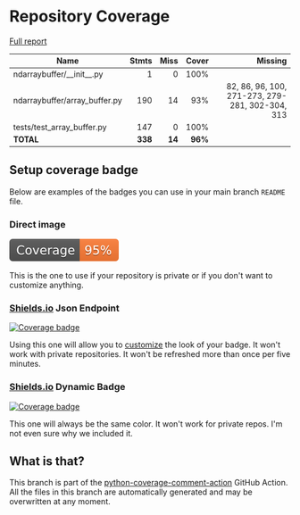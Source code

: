 # Repository Coverage

[Full report](https://htmlpreview.github.io/?https://github.com/lizeyan/ndarraybuffer/blob/python-coverage-comment-action-data/htmlcov/index.html)

| Name                           |    Stmts |     Miss |   Cover |   Missing |
|------------------------------- | -------: | -------: | ------: | --------: |
| ndarraybuffer/\_\_init\_\_.py  |        1 |        0 |    100% |           |
| ndarraybuffer/array\_buffer.py |      190 |       14 |     93% |82, 86, 96, 100, 271-273, 279-281, 302-304, 313 |
| tests/test\_array\_buffer.py   |      147 |        0 |    100% |           |
|                      **TOTAL** |  **338** |   **14** | **96%** |           |


## Setup coverage badge

Below are examples of the badges you can use in your main branch `README` file.

### Direct image

[![Coverage badge](https://raw.githubusercontent.com/lizeyan/ndarraybuffer/python-coverage-comment-action-data/badge.svg)](https://htmlpreview.github.io/?https://github.com/lizeyan/ndarraybuffer/blob/python-coverage-comment-action-data/htmlcov/index.html)

This is the one to use if your repository is private or if you don't want to customize anything.

### [Shields.io](https://shields.io) Json Endpoint

[![Coverage badge](https://img.shields.io/endpoint?url=https://raw.githubusercontent.com/lizeyan/ndarraybuffer/python-coverage-comment-action-data/endpoint.json)](https://htmlpreview.github.io/?https://github.com/lizeyan/ndarraybuffer/blob/python-coverage-comment-action-data/htmlcov/index.html)

Using this one will allow you to [customize](https://shields.io/endpoint) the look of your badge.
It won't work with private repositories. It won't be refreshed more than once per five minutes.

### [Shields.io](https://shields.io) Dynamic Badge

[![Coverage badge](https://img.shields.io/badge/dynamic/json?color=brightgreen&label=coverage&query=%24.message&url=https%3A%2F%2Fraw.githubusercontent.com%2Flizeyan%2Fndarraybuffer%2Fpython-coverage-comment-action-data%2Fendpoint.json)](https://htmlpreview.github.io/?https://github.com/lizeyan/ndarraybuffer/blob/python-coverage-comment-action-data/htmlcov/index.html)

This one will always be the same color. It won't work for private repos. I'm not even sure why we included it.

## What is that?

This branch is part of the
[python-coverage-comment-action](https://github.com/marketplace/actions/python-coverage-comment)
GitHub Action. All the files in this branch are automatically generated and may be
overwritten at any moment.